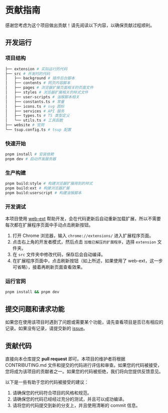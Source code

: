 # 贡献指南

感谢您考虑为这个项目做出贡献！请先阅读以下内容，以确保贡献过程顺利。

## 开发运行

### 项目结构

```bash
├── extension # 实际运行的代码
├── src # 开发时的代码
│   ├── background # 插件后台脚本
│   ├── contents # 网页内容脚本
│   ├── pages # 浏览器扩展页面相关的页面文件
│   ├── styles # 浏览器扩展相关的样式文件
│   ├── user-scripts # 油猴脚本相关
│   ├── constants.ts # 常量
│   ├── icons.ts # svg 图标
│   ├── services # API 服务
│   ├── types.ts # TS 类型定义
│   └── utils.ts # 工具函数
├── website # 官网
└── tsup.config.ts # tsup 配置
```

### 快速开始

```bash
pnpm install # 安装依赖
pnpm dev # 启动开发服务器
```

### 生产构建

```bash
pnpm build:style # 构建浏览器扩展用到的样式
pnpm build:ext # 构建浏览器扩展
pnpm build:userscript # 构建油猴脚本
```

### 开发调试

本项目使用 [web-ext](https://github.com/mozilla/web-ext) 帮助开发，会在代码更新后自动重新加载扩展，所以不需要每次都在扩展程序页面中手动点击刷新按钮。

1. 打开 Chrome 浏览器，输入 `chrome://extensions/` 进入扩展程序页面。
2. 点击右上角的开发者模式，然后点击 `加载已解压的扩展程序`，选择 `extension` 文件夹。
3. 在 `src` 文件夹中修改代码，保存后会自动编译。
4. 在扩展程序页面中，点击刷新按钮（如上所述，如果使用了 web-ext，这一步可省略），接着再刷新页面查看效果。

### 运行官网

```bash
pnpm install && pnpm dev
```

## 提交问题和请求功能

如果您在使用该项目时遇到了问题或需要某个功能，请先查看项目是否已有相应的记录。如果没有记录，请提交新的 [issue](https://github.com/coolpace/V2EX_Polish/issues)。

## 贡献代码

直接向本仓库提交 **pull request** 即可。本项目的维护者将根据 CONTRIBUTING.md 文件和提交的代码进行评估和审查。如果您的代码被接受，您将成为该项目的贡献者之一。如果您的代码被拒绝，我们将向您提供反馈意见。

以下是一些有助于您的代码被接受的建议：

1. 请确保您的代码符合项目的风格和规范。
2. 请确保您的代码已经经过充分的测试，并且可以成功编译。
3. 请将您的代码提交到新的分支上，并且使用清晰的 commit 信息。
